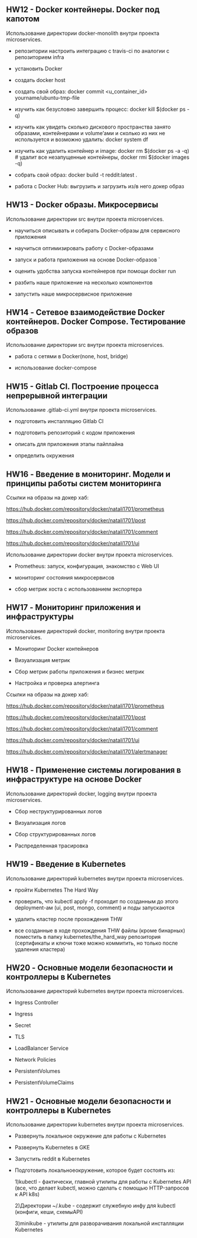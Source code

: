 ## HW12 - Docker контейнеры. Docker под капотом

Использование директории docker-monolith внутри проекта microservices.

- репозитории настроить интеграцию с travis-ci по аналогии с репозиторием infra

- установить Docker

- cоздать docker host

- создать свой образ: docker commit <u_container_id> yourname/ubuntu-tmp-file

- изучить как безусловно завершить процесс: docker kill $(docker ps -q)

- изучить как увидеть сколько дискового пространства занято образами, контейнерами и volume’ами и сколько из них не используется и   возможно удалить: docker system df

- изучить как удалить контейнер и image: docker rm $(docker ps -a -q) # удалит все незапущенные контейнеры, docker rmi $(docker images -q)

- собрать свой образ: docker build -t reddit:latest .

- работа с Docker Hub: выгрузить и загрузить из/в него докер образ

## HW13 - Docker образы. Микросервисы

Использование директории src внутри проекта microservices.

- научиться описывать и собирать Docker-образы для сервисного приложения

- научиться оптимизировать работу с Docker-образами

- запуск и работа приложения на основе Docker-образов
`
- оценить удобства запуска контейнеров при помощи docker run

- разбить наше приложение на несколько компонентов

- запустить наше микросервисное приложение

## HW14 - Сетевое взаимодействие Docker контейнеров. Docker Compose. Тестирование образов

Использование директории src внутри проекта microservices.

- работа с сетями в Docker(none, host, bridge)

- использование docker-compose

## HW15 - Gitlab CI. Построение процесса непрерывной интеграции

Использование .gitlab-ci.yml внутри проекта microservices.

- подготовить инсталляцию Gitlab CI

- подготовить репозиторий с кодом приложения

- описать для приложения этапы пайплайна

- определить окружения

## HW16 - Введение в мониторинг. Модели и принципы работы систем мониторинга

Ссылки на образы на докер хаб:

https://hub.docker.com/repository/docker/natali1701/prometheus

https://hub.docker.com/repository/docker/natali1701/post

https://hub.docker.com/repository/docker/natali1701/comment

https://hub.docker.com/repository/docker/natali1701/ui

Использование директории docker внутри проекта microservices.

- Prometheus: запуск, конфигурация, знакомство с Web UI

- мониторинг состояния микросервисов

- сбор метрик хоста с использованием экспортера

## HW17 - Мониторинг приложения и инфраструктуры

Использование директорий docker, monitoring внутри проекта microservices.

- Мониторинг Docker контейнеров

- Визуализация метрик

- Сбор метрик работы приложения и бизнес метрик

- Настройка и проверка алертинга

Ссылки на образы на докер хаб:

https://hub.docker.com/repository/docker/natali1701/prometheus

https://hub.docker.com/repository/docker/natali1701/post

https://hub.docker.com/repository/docker/natali1701/comment

https://hub.docker.com/repository/docker/natali1701/ui

https://hub.docker.com/repository/docker/natali1701/alertmanager

## HW18 - Применение системы логирования в инфраструктуре на основе Docker

Использование директорий docker, logging внутри проекта microservices.

- Сбор неструктурированных логов

- Визуализация логов

- Сбор структурированных логов

- Распределенная трасировка


## HW19 - Введение в Kubernetes

Использование директорий kubernetes внутри проекта microservices.

- пройти Kubernetes The Hard Way

- проверить, что kubectl apply -f <filename> проходит по созданным до этого deployment-ам (ui, post, mongo, comment) и поды запускаются

- удалить кластер после прохождения THW

- все созданные в ходе прохождения THW файлы (кроме бинарных) поместить в папку kubernetes/the_hard_way репозитория (сертификаты и ключи тоже можно коммитить, но только после удаления кластера)

## HW20 - Основные модели безопасности и контроллеры в Kubernetes

Использование директорий kubernetes внутри проекта microservices.

- Ingress Controller

- Ingress

- Secret

- TLS

- LoadBalancer Service

- Network Policies

- PersistentVolumes

- PersistentVolumeClaims

## HW21 - Основные модели безопасности и контроллеры в Kubernetes 

Использование директории kubernetes внутри проекта microservices.

- Развернуть локальное окружение для работы с Kubernetes 

- Развернуть Kubernetes в GKE 

- Запустить reddit в Kubernetes

- Подготовить локальноеокружение, которое будет состоять из: 

  1)kubectl  - фактически, главной утилиты для работы c Kubernetes API (все, что делает kubectl, можно сделать с помощью HTTP-запросов к API k8s)

  2)Директории ~/.kube - содержит служебную инфу для kubectl (конфиги, кеши, схемыAPI)

  3)minikube - утилиты для разворачивания локальной инсталляции Kubernetes
